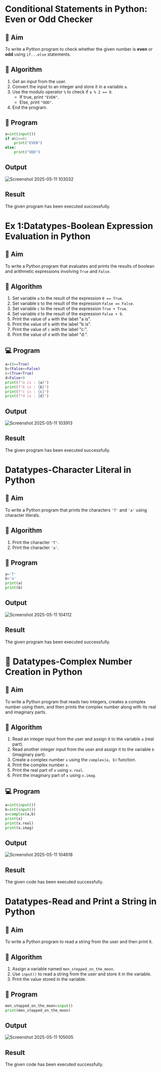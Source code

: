 # Conditional Statements in Python: Even or Odd Checker

## 🎯 Aim
To write a Python program to check whether the given number is **even** or **odd** using `if...else` statements.

## 🧠 Algorithm
1. Get an input from the user.
2. Convert the input to an integer and store it in a variable `a`.
3. Use the modulo operator `%` to check if `a % 2 == 0`.
   - If true, print `"EVEN"`.
   - Else, print `"ODD"`.
4. End the program.

## 🧾 Program
```python
a=int(input())
if a%2==0:
    print("EVEN")
else:
    print("ODD")
```

## Output

![Screenshot 2025-05-11 103032](https://github.com/user-attachments/assets/48c16c60-ddbf-4c28-afc7-748bc7b4d7dd)

## Result

The given program has been executed successfully.


# Ex 1:Datatypes-Boolean Expression Evaluation in Python

## 🎯 Aim
To write a Python program that evaluates and prints the results of boolean and arithmetic expressions involving `True` and `False`.

## 🧠 Algorithm
1. Set variable `a` to the result of the expression `0 == True`.
2. Set variable `b` to the result of the expression `False == False`.
3. Set variable `c` to the result of the expression `True + True`.
4. Set variable `d` to the result of the expression `False + 9`.
5. Print the value of `a` with the label "a is".
6. Print the value of `b` with the label "b is".
7. Print the value of `c` with the label "c:".
8. Print the value of `d` with the label "d:".

## 💻 Program
```python
a=(0==True)
b=(False==False)
c=(True+True)
d=False+9
print(f"a is : {a}")
print(f"b is : {b}")
print(f"c is : {c}")
print(f"d is : {d}")
```
## Output

![Screenshot 2025-05-11 103913](https://github.com/user-attachments/assets/a39d2295-65d4-40d4-aa9c-f92ecb6f3478)

## Result

The given program has been executed successfully.


# Datatypes-Character Literal in Python

## 🎯 Aim
To write a Python program that prints the characters `'T'` and `'a'` using character literals.

## 🧠 Algorithm
1. Print the character `'T'`.
2. Print the character `'a'`.

## 🧾 Program
```python
a='T'
b='a'
print(a)
print(b)

```
## Output

![Screenshot 2025-05-11 104112](https://github.com/user-attachments/assets/7da9301d-2bff-4caa-804b-eb8c75aba3eb)

## Result

The given program has been executed successfully.


# 🧮 Datatypes-Complex Number Creation in Python

## 🎯 Aim
To write a Python program that reads two integers, creates a complex number using them, and then prints the complex number along with its real and imaginary parts.

## 🧠 Algorithm
1. Read an integer input from the user and assign it to the variable `a` (real part).
2. Read another integer input from the user and assign it to the variable `b` (imaginary part).
3. Create a complex number `x` using the `complex(a, b)` function.
4. Print the complex number `x`.
5. Print the real part of `x` using `x.real`.
6. Print the imaginary part of `x` using `x.imag`.

## 💻 Program
```python
a=int(input())
b=int(input())
x=complex(a,b)
print(x)
print(x.real)
print(x.imag)
```

## Output

![Screenshot 2025-05-11 104618](https://github.com/user-attachments/assets/ce2ff0a4-17ca-4cf9-8d97-e56d4eb682aa)


## Result

The given code has been executed successfully.


# Datatypes-Read and Print a String in Python

## 🎯 Aim
To write a Python program to read a string from the user and then print it.

## 🧠 Algorithm
1. Assign a variable named `men_stepped_on_the_moon`.
2. Use `input()` to read a string from the user and store it in the variable.
3. Print the value stored in the variable.

## 🧾 Program
```python
men_stepped_on_the_moon=input()
print(men_stepped_on_the_moon)

```
## Output

![Screenshot 2025-05-11 105005](https://github.com/user-attachments/assets/eeabbd41-1d2a-4cf3-8aa5-ac2267b39635)


## Result

The given code has been executed successfully.
